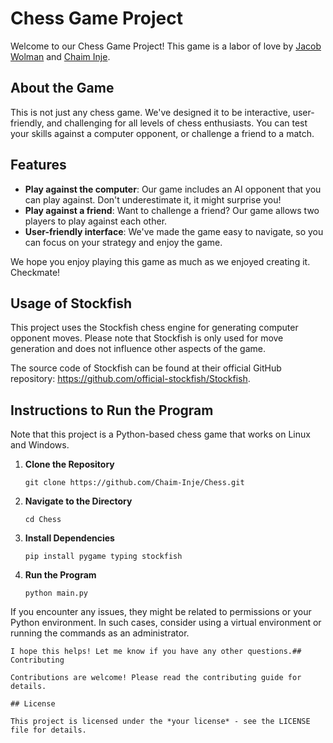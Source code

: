 # Chess Game Project

Welcome to our Chess Game Project! This game is a labor of love by [Jacob Wolman](https://www.linkedin.com/in/jacob-wolman-084277287/) and [Chaim Inje](https://www.linkedin.com/in/chaim-inje/). 



## About the Game

This is not just any chess game. We've designed it to be interactive, user-friendly, and challenging for all levels of chess enthusiasts. You can test your skills against a computer opponent, or challenge a friend to a match. 

## Features

- **Play against the computer**: Our game includes an AI opponent that you can play against. Don't underestimate it, it might surprise you!
- **Play against a friend**: Want to challenge a friend? Our game allows two players to play against each other. 
- **User-friendly interface**: We've made the game easy to navigate, so you can focus on your strategy and enjoy the game.

We hope you enjoy playing this game as much as we enjoyed creating it. Checkmate!



## Usage of Stockfish

This project uses the Stockfish chess engine for generating computer opponent moves. Please note that Stockfish is only used for move generation and does not influence other aspects of the game.

The source code of Stockfish can be found at their official GitHub repository: https://github.com/official-stockfish/Stockfish.

## Instructions to Run the Program

Note that this project is a Python-based chess game that works on Linux and Windows.

1. **Clone the Repository**
   ```
   git clone https://github.com/Chaim-Inje/Chess.git
   ```

2. **Navigate to the Directory**
   ```
   cd Chess
   ```

3. **Install Dependencies**
   ```
   pip install pygame typing stockfish
   ```
5. **Run the Program**
   ```
   python main.py
   ```

If you encounter any issues, they might be related to permissions or your Python environment. In such cases, consider using a virtual environment or running the commands as an administrator.
```
I hope this helps! Let me know if you have any other questions.## Contributing

Contributions are welcome! Please read the contributing guide for details.

## License

This project is licensed under the *your license* - see the LICENSE file for details.
